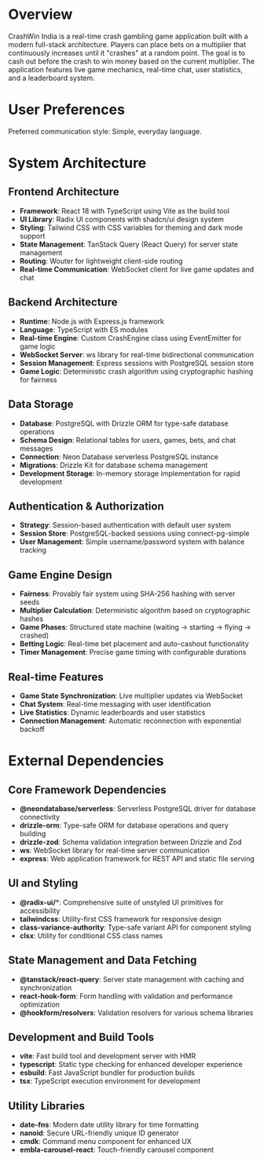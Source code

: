 # Overview

CrashWin India is a real-time crash gambling game application built with a modern full-stack architecture. Players can place bets on a multiplier that continuously increases until it "crashes" at a random point. The goal is to cash out before the crash to win money based on the current multiplier. The application features live game mechanics, real-time chat, user statistics, and a leaderboard system.

# User Preferences

Preferred communication style: Simple, everyday language.

# System Architecture

## Frontend Architecture
- **Framework**: React 18 with TypeScript using Vite as the build tool
- **UI Library**: Radix UI components with shadcn/ui design system
- **Styling**: Tailwind CSS with CSS variables for theming and dark mode support
- **State Management**: TanStack Query (React Query) for server state management
- **Routing**: Wouter for lightweight client-side routing
- **Real-time Communication**: WebSocket client for live game updates and chat

## Backend Architecture
- **Runtime**: Node.js with Express.js framework
- **Language**: TypeScript with ES modules
- **Real-time Engine**: Custom CrashEngine class using EventEmitter for game logic
- **WebSocket Server**: ws library for real-time bidirectional communication
- **Session Management**: Express sessions with PostgreSQL session store
- **Game Logic**: Deterministic crash algorithm using cryptographic hashing for fairness

## Data Storage
- **Database**: PostgreSQL with Drizzle ORM for type-safe database operations
- **Schema Design**: Relational tables for users, games, bets, and chat messages
- **Connection**: Neon Database serverless PostgreSQL instance
- **Migrations**: Drizzle Kit for database schema management
- **Development Storage**: In-memory storage implementation for rapid development

## Authentication & Authorization
- **Strategy**: Session-based authentication with default user system
- **Session Store**: PostgreSQL-backed sessions using connect-pg-simple
- **User Management**: Simple username/password system with balance tracking

## Game Engine Design
- **Fairness**: Provably fair system using SHA-256 hashing with server seeds
- **Multiplier Calculation**: Deterministic algorithm based on cryptographic hashes
- **Game Phases**: Structured state machine (waiting → starting → flying → crashed)
- **Betting Logic**: Real-time bet placement and auto-cashout functionality
- **Timer Management**: Precise game timing with configurable durations

## Real-time Features
- **Game State Synchronization**: Live multiplier updates via WebSocket
- **Chat System**: Real-time messaging with user identification
- **Live Statistics**: Dynamic leaderboards and user statistics
- **Connection Management**: Automatic reconnection with exponential backoff

# External Dependencies

## Core Framework Dependencies
- **@neondatabase/serverless**: Serverless PostgreSQL driver for database connectivity
- **drizzle-orm**: Type-safe ORM for database operations and query building
- **drizzle-zod**: Schema validation integration between Drizzle and Zod
- **ws**: WebSocket library for real-time server communication
- **express**: Web application framework for REST API and static file serving

## UI and Styling
- **@radix-ui/***: Comprehensive suite of unstyled UI primitives for accessibility
- **tailwindcss**: Utility-first CSS framework for responsive design
- **class-variance-authority**: Type-safe variant API for component styling
- **clsx**: Utility for conditional CSS class names

## State Management and Data Fetching
- **@tanstack/react-query**: Server state management with caching and synchronization
- **react-hook-form**: Form handling with validation and performance optimization
- **@hookform/resolvers**: Validation resolvers for various schema libraries

## Development and Build Tools
- **vite**: Fast build tool and development server with HMR
- **typescript**: Static type checking for enhanced developer experience
- **esbuild**: Fast JavaScript bundler for production builds
- **tsx**: TypeScript execution environment for development

## Utility Libraries
- **date-fns**: Modern date utility library for time formatting
- **nanoid**: Secure URL-friendly unique ID generator
- **cmdk**: Command menu component for enhanced UX
- **embla-carousel-react**: Touch-friendly carousel component